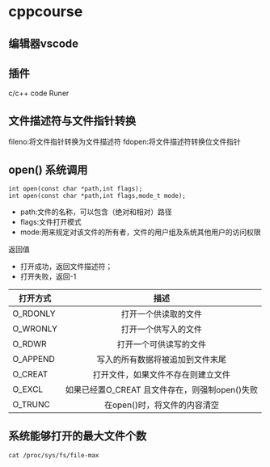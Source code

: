 # cppcourse

## 编辑器vscode

## 插件
c/c++
code Runer

## 文件描述符与文件指针转换

fileno:将文件指针转换为文件描述符
fdopen:将文件描述符转换位文件指针

## open() 系统调用

```
int open(const char *path,int flags);
int open(const char *path,int flags,mode_t mode);
```
- path:文件的名称，可以包含（绝对和相对）路径
- flags:文件打开模式
- mode:用来规定对该文件的所有者，文件的用户组及系统其他用户的访问权限

返回值
- 打开成功，返回文件描述符；
- 打开失败，返回-1


| 打开方式 |描述 | 
| --- | :---: | 
| O_RDONLY | 打开一个供读取的文件 | 
| O_WRONLY | 打开一个供写入的文件 |
| O_RDWR | 打开一个可供读写的文件 |
| O_APPEND | 写入的所有数据将被追加到文件末尾 |
| O_CREAT | 打开文件，如果文件不存在则建立文件 |
| O_EXCL | 如果已经置O_CREAT 且文件存在，则强制open()失败 |
| O_TRUNC | 在open()时，将文件的内容清空 |

## 系统能够打开的最大文件个数
```
cat /proc/sys/fs/file-max
```
